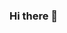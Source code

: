 ### Hi there 👋

<!--
**Tawfique07/Tawfique07** is a ✨ _special_ ✨ repository because its `README.md` (this file) appears on your GitHub profile.

Here are some ideas to get you started:

- 🔭 I’m currently working on Web Development
- 🌱 I’m currently learning NodeJS
- 👯 I’m looking to collaborate on ...
- 🤔 I’m looking for help with ...
- 💬 Ask me about HTML, CSS, JAVASCRIPT
- 📫 How to reach me: mdtoufiq2342@gmail.com
- 😄 Pronouns: He/Him
- ⚡ Fun fact: I love Watching  movies.
-->
